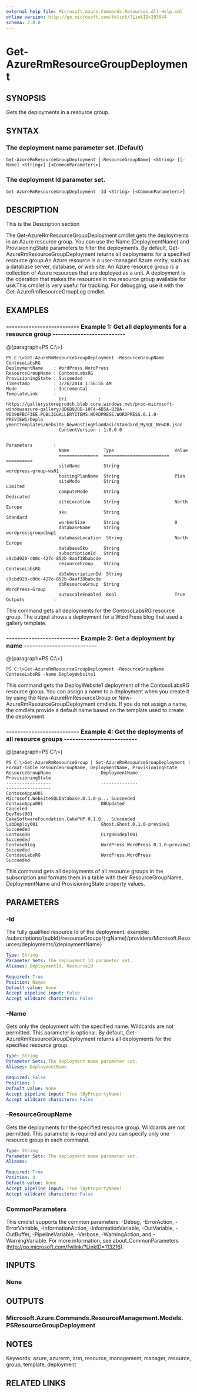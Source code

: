 ```yaml
---
external help file: Microsoft.Azure.Commands.Resources.dll-Help.xml
online version: http://go.microsoft.com/fwlink/?LinkID=393044
schema: 2.0.0
---
```


# Get-AzureRmResourceGroupDeployment

## SYNOPSIS
Gets the deployments in a resource group.

## SYNTAX

### The deployment name parameter set. (Default)
```
Get-AzureRmResourceGroupDeployment [-ResourceGroupName] <String> [[-Name] <String>] [<CommonParameters>]
```

### The deployment Id parameter set.
```
Get-AzureRmResourceGroupDeployment -Id <String> [<CommonParameters>]
```

## DESCRIPTION
This is the Description section

The Get-AzureRmResourceGroupDeployment cmdlet gets the deployments in an Azure resource group.
You can use the Name (DeploymentName) and ProvisioningState parameters to filter the deployments.
By default, Get-AzureRmResourceGroupDeployment returns all deployments for a specified resource group.An Azure resource is a user-managed Azure entity, such as a database server, database, or web site.
An Azure resource group is a collection of Azure resources that are deployed as a unit.
A deployment is the operation that makes the resources in the resource group available for use.This cmdlet is very useful for tracking.
For debugging, use it with the Get-AzureRmResourceGroupLog cmdlet.

## EXAMPLES

### --------------------------  Example 1: Get all deployments for a resource group  --------------------------
@{paragraph=PS C:\\\>}



```
PS C:\>Get-AzureRmResourceGroupDeployment -ResourceGroupName ContosoLabsRG
DeploymentName    : WordPress.WordPress
ResourceGroupName : ContosoLabsRG
ProvisioningState : Succeeded
Timestamp         : 3/26/2014 1:56:55 AM
Mode              : Incremental
TemplateLink      : 
                    Uri            : https://gallerystoreprodch.blob.core.windows.net/prod-microsoft-windowsazure-gallery/8D6B920B-10F4-4B5A-B3DA-9D398FBCF3EE.PUBLICGALLERYITEMS.WORDPRESS.WORDPRESS.0.1.0-PREVIEW1/Deplo                  ymentTemplates/Website_NewHostingPlanBasicStandard_MySQL_NewDB.json
                    ContentVersion : 1.0.0.0


Parameters        : 
                    Name             Type                       Value
                    ===============  =========================  ==========
                    siteName         String                     wordpress-group-ws01
                    hostingPlanName  String                     Plan
                    siteMode         String                     Limited
                    computeMode      String                     Dedicated
                    siteLocation     String                     North Europe
                    sku              String                     Standard
                    workerSize       String                     0
                    databaseName     String                     wordpressgroupdbwp1
                    databaseLocation  String                    North Europe
                    databaseSku      String
                    subscriptionId   String                     c9cbd920-c00c-427c-852b-8aaf38babcde
                    resourceGroup    String                     ContosoLabsRG
                    dbSubscriptionId  String                    c9cbd920-c00c-427c-852b-8aaf38babcde
                    dbResourceGroup  String                     WordPress-Group
                    autoscaleEnabled  Bool                      True
Outputs           :
```

This command gets all deployments for the ContosoLabsRG resource group.
The output shows a deployment for a WordPress blog that used a gallery template.

### --------------------------  Example 2: Get a deployment by name  --------------------------
@{paragraph=PS C:\\\>}



```
PS C:\>Get-AzureRmResourceGroupDeployment -ResourceGroupName ContosoLabsRG -Name DeployWebsite1
```

This command gets the DeployWebsite1 deployment of the ContosoLabsRG resource group.
You can assign a name to a deployment when you create it by using the New-AzureRmResourceGroup or New-AzureRmResourceGroupDeployment cmdlets.
If you do not assign a name, the cmdlets provide a default name based on the template used to create the deployment.

### --------------------------  Example 4: Get the deployments of all resource groups  --------------------------
@{paragraph=PS C:\\\>}



```
PS C:\>Get-AzureRmResourceGroup | Get-AzureRmResourceGroupDeployment | Format-Table ResourceGroupName, DeploymentName, ProvisioningState
ResourceGroupName                   DeploymentName                          ProvisioningState
-----------------                   --------------                          -----------------
ContosoAppa001                      Microsoft.WebSiteSQLDatabase.0.1.0-p... Succeeded
ContosoAppa001                      DBUpdated                               Canceled
DevTest001                          CakeSoftwareFoundation.CakePHP.0.1.0... Succeeded
LabDeploy001                        Ghost.Ghost.0.1.0-preview1              Succeeded
ContosoDB                           CLrg001depl001                          Succeeded
ContosoBlog                         WordPress.WordPress.0.1.0-preview1      Succeeded
ContosoLabsRG                       WordPress.WordPress                     Succeeded
```

This command gets all deployments of all resource groups in the subscription and formats them in a table with their ResourceGroupName, DeploymentName and ProvisioningState property values.

## PARAMETERS

### -Id
The fully qualified resource Id of the deployment.
example: /subscriptions/{subId}/resourceGroups/{rgName}/providers/Microsoft.Resources/deployments/{deploymentName}

```yaml
Type: String
Parameter Sets: The deployment Id parameter set.
Aliases: DeploymentId, ResourceId

Required: True
Position: Named
Default value: None
Accept pipeline input: False
Accept wildcard characters: False
```

### -Name
Gets only the deployment with the specified name.
Wildcards are not permitted.
This parameter is optional.
By default, Get-AzureRmResourceGroupDeployment returns all deployments for the specified resource group.

```yaml
Type: String
Parameter Sets: The deployment name parameter set.
Aliases: DeploymentName

Required: False
Position: 1
Default value: None
Accept pipeline input: True (ByPropertyName)
Accept wildcard characters: False
```

### -ResourceGroupName
Gets the deployments for the specified resource group.
Wildcards are not permitted.
This parameter is required and you can specify only one resource group in each command.

```yaml
Type: String
Parameter Sets: The deployment name parameter set.
Aliases: 

Required: True
Position: 0
Default value: None
Accept pipeline input: True (ByPropertyName)
Accept wildcard characters: False
```

### CommonParameters
This cmdlet supports the common parameters: -Debug, -ErrorAction, -ErrorVariable, -InformationAction, -InformationVariable, -OutVariable, -OutBuffer, -PipelineVariable, -Verbose, -WarningAction, and -WarningVariable. For more information, see about_CommonParameters (http://go.microsoft.com/fwlink/?LinkID=113216).

## INPUTS

### None

## OUTPUTS

### Microsoft.Azure.Commands.ResourceManagement.Models. PSResourceGroupDeployment

## NOTES
Keywords: azure, azurerm, arm, resource, management, manager, resource, group, template, deployment

## RELATED LINKS

